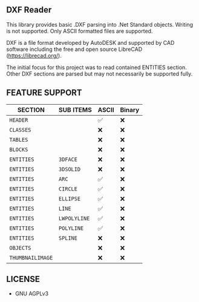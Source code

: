 DXF Reader
------------

This library provides basic .DXF parsing into .Net Standard objects. Writing is not supported. Only ASCII formatted files are supported.

DXF is a file format developed by AutoDESK and supported by  CAD software including the free and open source LibreCAD (https://librecad.org/).

The initial focus for this project was to read contained ENTITIES section. Other DXF sections are parsed but may not necessarily be supported fully.


FEATURE SUPPORT
-------------
 SECTION            | SUB ITEMS     | ASCII              |  Binary            |
--------------------|-------------- | ------------------ | ------------------ |
`HEADER`            |               | :white_check_mark: | :x:                |
`CLASSES`           |               | :x:                | :x:                |
`TABLES`            |               | :x:                | :x:                |
`BLOCKS`            |               | :x:                | :x:                |
`ENTITIES`          |`3DFACE`       | :x:                | :x:                |
`ENTITIES`          |`3DSOLID`      | :x:                | :x:                |
`ENTITIES`          |`ARC`          | :white_check_mark: | :x:                |
`ENTITIES`          |`CIRCLE`       | :white_check_mark: | :x:                |
`ENTITIES`          |`ELLIPSE`      | :white_check_mark: | :x:                |
`ENTITIES`          |`LINE`         | :white_check_mark: | :x:                |
`ENTITIES`          |`LWPOLYLINE`   | :white_check_mark: | :x:                |
`ENTITIES`          |`POLYLINE`     | :white_check_mark: | :x:                |
`ENTITIES`          |`SPLINE`       | :x:                | :x:                |
`OBJECTS`           |               | :x:                | :x:                |
`THUMBNAILIMAGE`    |               | :x:                | :x:                |


LICENSE
-------------------

 * GNU AGPLv3
